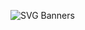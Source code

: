 ![SVG Banners](https://svg-banners.vercel.app/api?type=luminance&text1=ROKA781&width=800height=400)
